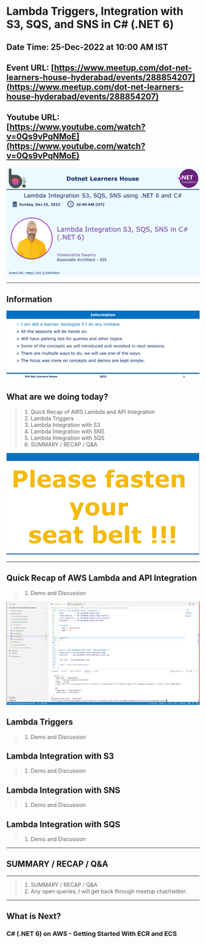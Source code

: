 # Lambda Triggers, Integration with S3, SQS, and SNS in C# (.NET 6)

## Date Time: 25-Dec-2022 at 10:00 AM IST

## Event URL: [https://www.meetup.com/dot-net-learners-house-hyderabad/events/288854207](https://www.meetup.com/dot-net-learners-house-hyderabad/events/288854207)

## Youtube URL: [https://www.youtube.com/watch?v=0Qs9vPqNMoE](https://www.youtube.com/watch?v=0Qs9vPqNMoE)

![Viswanatha Swamy P K |150x150](./documentation/images/ViswanathaSwamyPK.PNG)

---

## Information

![Information | 100x100](./documentation/images/Information.PNG)

## What are we doing today?

> 1. Quick Recap of AWS Lambda and API Integration
> 1. Lambda Triggers
> 1. Lambda Integration with S3
> 1. Lambda Integration with SNS
> 1. Lambda Integration with SQS
> 1. SUMMARY / RECAP / Q&A

![Seat Belt | 100x100](./documentation/images/SeatBelt.PNG)

---

## Quick Recap of AWS Lambda and API Integration

> 1. Demo and Discussion

![DynamoDB, Table with multiple rows | 100x100](./documentation/images/DyanmoDB_Terraform.PNG)

## Lambda Triggers

> 1. Demo and Discussion

## Lambda Integration with S3

> 1. Demo and Discussion

## Lambda Integration with SNS

> 1. Demo and Discussion

## Lambda Integration with SQS

> 1. Demo and Discussion

---

## SUMMARY / RECAP / Q&A

---

> 1. SUMMARY / RECAP / Q&A
> 2. Any open queries, I will get back through meetup chat/twitter.

---

## What is Next?

### C# (.NET 6) on AWS - Getting Started With ECR and ECS
